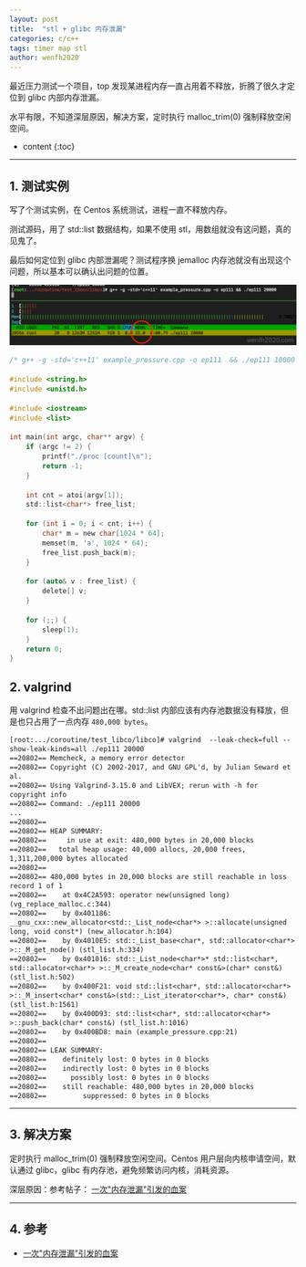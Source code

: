 ```yaml
---
layout: post
title:  "stl + glibc 内存泄漏"
categories: c/c++
tags: timer map stl
author: wenfh2020
---
```


最近压力测试一个项目，top 发现某进程内存一直占用着不释放，折腾了很久才定位到 glibc 内部内存泄漏。

水平有限，不知道深层原因，解决方案，定时执行 malloc_trim(0) 强制释放空闲空间。





* content
{:toc}

---

## 1. 测试实例

写了个测试实例，在 Centos 系统测试，进程一直不释放内存。

测试源码，用了 std::list 数据结构，如果不使用 stl，用数组就没有这问题，真的见鬼了。

最后如何定位到 glibc 内部泄漏呢？测试程序换 jemalloc 内存池就没有出现这个问题，所以基本可以确认出问题的位置。

<div align=center><img src="/images/2021-04-08-16-40-23.png" data-action="zoom"/></div>


```c
/* g++ -g -std='c++11' example_pressure.cpp -o ep111  && ./ep111 10000 */
 
#include <string.h>
#include <unistd.h>
 
#include <iostream>
#include <list>
 
int main(int argc, char** argv) {
    if (argc != 2) {
        printf("./proc [count]\n");
        return -1;
    }
 
    int cnt = atoi(argv[1]);
    std::list<char*> free_list;
 
    for (int i = 0; i < cnt; i++) {
        char* m = new char[1024 * 64];
        memset(m, 'a', 1024 * 64);
        free_list.push_back(m);
    }
 
    for (auto& v : free_list) {
        delete[] v;
    }
 
    for (;;) {
        sleep(1);
    }
    return 0;
}
```

## 2. valgrind

用 valgrind 检查不出问题出在哪。std::list 内部应该有内存池数据没有释放，但是也只占用了一点内存 `480,000 bytes`。

```shell
[root:.../coroutine/test_libco/libco]# valgrind  --leak-check=full --show-leak-kinds=all ./ep111 20000
==20802== Memcheck, a memory error detector
==20802== Copyright (C) 2002-2017, and GNU GPL'd, by Julian Seward et al.
==20802== Using Valgrind-3.15.0 and LibVEX; rerun with -h for copyright info
==20802== Command: ./ep111 20000
...
==20802== 
==20802== HEAP SUMMARY:
==20802==     in use at exit: 480,000 bytes in 20,000 blocks
==20802==   total heap usage: 40,000 allocs, 20,000 frees, 1,311,200,000 bytes allocated
==20802== 
==20802== 480,000 bytes in 20,000 blocks are still reachable in loss record 1 of 1
==20802==    at 0x4C2A593: operator new(unsigned long) (vg_replace_malloc.c:344)
==20802==    by 0x401186: __gnu_cxx::new_allocator<std::_List_node<char*> >::allocate(unsigned long, void const*) (new_allocator.h:104)
==20802==    by 0x4010E5: std::_List_base<char*, std::allocator<char*> >::_M_get_node() (stl_list.h:334)
==20802==    by 0x401016: std::_List_node<char*>* std::list<char*, std::allocator<char*> >::_M_create_node<char* const&>(char* const&) (stl_list.h:502)
==20802==    by 0x400F21: void std::list<char*, std::allocator<char*> >::_M_insert<char* const&>(std::_List_iterator<char*>, char* const&) (stl_list.h:1561)
==20802==    by 0x400D93: std::list<char*, std::allocator<char*> >::push_back(char* const&) (stl_list.h:1016)
==20802==    by 0x400BD8: main (example_pressure.cpp:21)
==20802== 
==20802== LEAK SUMMARY:
==20802==    definitely lost: 0 bytes in 0 blocks
==20802==    indirectly lost: 0 bytes in 0 blocks
==20802==      possibly lost: 0 bytes in 0 blocks
==20802==    still reachable: 480,000 bytes in 20,000 blocks
==20802==         suppressed: 0 bytes in 0 blocks
```

---

## 3. 解决方案

定时执行 malloc_trim(0) 强制释放空闲空间。Centos 用户层向内核申请空间，默认通过 glibc，glibc 有内存池，避免频繁访问内核，消耗资源。

深层原因：参考帖子： [一次"内存泄漏"引发的血案](https://www.jianshu.com/p/38a4bcf564d5)

---

## 4. 参考

* [一次"内存泄漏"引发的血案](https://www.jianshu.com/p/38a4bcf564d5)